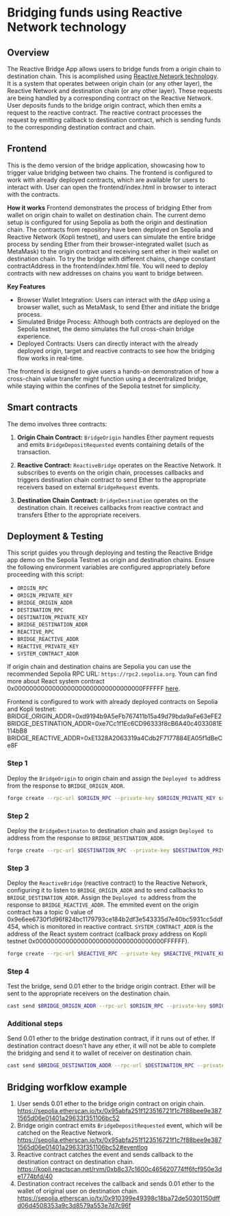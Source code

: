 # Bridging funds using Reactive Network technology 

## Overview

The Reactive Bridge App allows users to bridge funds from a origin chain to destination chain. This is acomplished using [Reactive Network technology](https://reactive.network). It is a system that operates between origin chain (or any other layer), the Reactive Network and destination chain (or any other layer). These requests are being handled by a corresponding contract on the Reactive Network. User deposits funds to the bridge origin contract, which then emits a request to the reactive contract. The reactive contract processes the request by emitting callback to destination contract, which is sending funds to the corresponding destination contract and chain.

## Frontend
This is the demo version of the bridge application, showcasing how to trigger value bridging between two chains. The frontend is configured to work with already deployed contracts, which are available for users to interact with. User can open the frontend/index.html in browser to interact with the contracts.

**How it works**
Frontend demonstrates the process of bridging Ether from wallet on origin chain to wallet on destination chain. The current demo setup is configured for using Sepolia as both the origin and destination chain. The contracts from repository have been deployed on Sepolia and Reactive Network (Kopli testnet), and users can simulate the entire bridge process by sending Ether from their browser-integrated wallet (such as MetaMask) to the origin contract and receiving sent ether in their wallet on destination chain. To try the bridge with different chains, change constant contractAddress in the frontend/index.html file. You will need to deploy contracts with new addresses on chains you want to bridge between.

**Key Features**
* Browser Wallet Integration: Users can interact with the dApp using a browser wallet, such as MetaMask, to send Ether and initiate the bridge process.
* Simulated Bridge Process: Although both contracts are deployed on the Sepolia testnet, the demo simulates the full cross-chain bridge experience.
* Deployed Contracts: Users can directly interact with the already deployed origin, target and reactive contracts to see how the bridging flow works in real-time.

The frontend is designed to give users a hands-on demonstration of how a cross-chain value transfer might function using a decentralized bridge, while staying within the confines of the Sepolia testnet for simplicity.

## Smart contracts

The demo involves three contracts:

1. **Origin Chain Contract:** `BridgeOrigin` handles Ether payment requests and emits `BridgeDepositRequested` events containing details of the transaction.

2. **Reactive Contract:** `ReactiveBridge` operates on the Reactive Network. It subscribes to events on the origin chain, processes callbacks and triggers destination chain contract to send Ether to the appropriate receivers based on external `BridgeRequest` events.

2. **Destination Chain Contract:** `BridgeDestination` operates on the destination chain. It receives callbacks from reactive contract and transfers Ether to the appropriate receivers.


## Deployment & Testing

This script guides you through deploying and testing the Reactive Bridge app demo on the Sepolia Testnet as origin and destination chains. Ensure the following environment variables are configured appropriately before proceeding with this script:

* `ORIGIN_RPC`
* `ORIGIN_PRIVATE_KEY`
* `BRIDGE_ORIGIN_ADDR`
* `DESTINATION_RPC`
* `DESTINATION_PRIVATE_KEY`
* `BRIDGE_DESTINATION_ADDR`
* `REACTIVE_RPC`
* `BRIDGE_REACTIVE_ADDR`
* `REACTIVE_PRIVATE_KEY`
* `SYSTEM_CONTRACT_ADDR`

If origin chain and destination chains are Sepolia you can use the recommended Sepolia RPC URL: `https://rpc2.sepolia.org`. Youn can find more about React system contract  0x0000000000000000000000000000000000FFFFFF [here](https://dev.reactive.network/system-contract). 

Frontend is configured to work with already deployed contracts on Sepolia and Kopli testnet:
BRIDGE_ORIGIN_ADDR=0xd9194b9A5eFb767411b15a49d79bda9aFe63eFE2
BRIDGE_DESTINATION_ADDR=0xe7Cc1f1Ec6CD96333f8cB6A40c4033081E114bB8
BRIDGE_REACTIVE_ADDR=0xE1328A2063319a4Cdb2F7177884EA05f1dBeCe8F

### Step 1
Deploy the `BridgeOrigin` to origin chain and assign the `Deployed to` address from the response to `BRIDGE_ORIGIN_ADDR`. 

```bash
forge create --rpc-url $ORIGIN_RPC --private-key $ORIGIN_PRIVATE_KEY src/reactivebridge/BridgeOrigin.sol:BridgeOrigin
```

### Step 2
Deploy the `BridgeDestinaton` to destination chain and assign `Deployed to` address from the response to `BRIDGE_DESTINATION_ADDR`.

```bash
forge create --rpc-url $DESTINATION_RPC --private-key $DESTINATION_PRIVATE_KEY src/reactivebridge/BridgeDestination.sol:BridgeDestination --value 0.02ether
```

### Step 3

Deploy the `ReactiveBridge` (reactive contract) to the Reactive Network, configuring it to listen to `BRIDGE_ORIGIN_ADDR` and to send callbacks to `BRIDGE_DESTINATION_ADDR`. Assign the `Deployed to` address from the response to `BRIDGE_REACTIVE_ADDR`. The emmited event on the origin contract has a topic 0 value of 0x9e6ee6730f1d96f824bc1179793ce184b2df3e543335d7e40bc5931cc5ddf454, which is monitored in reactive contract. `SYSTEM_CONTRACT_ADDR` is the address of the React system contract (callback proxy address on Kopli testnet 0x0000000000000000000000000000000000FFFFFF).

```bash
forge create --rpc-url $REACTIVE_RPC --private-key $REACTIVE_PRIVATE_KEY src/reactivebridge/ReactiveBridge.sol:ReactiveBridge --constructor-args $SYSTEM_CONTRACT_ADDR $BRIDGE_ORIGIN_ADDR 0x9e6ee6730f1d96f824bc1179793ce184b2df3e543335d7e40bc5931cc5ddf454 $BRIDGE_DESTINATION_ADDR
```

### Step 4

Test the bridge, send 0.01 ether to the bridge origin contract. Ether will be sent to the appropriate receivers on the destination chain.

```bash
cast send $BRIDGE_ORIGIN_ADDR --rpc-url $ORIGIN_RPC --private-key $ORIGIN_PRIVATE_KEY --value 0.01ether
```

### Additional steps

Send 0.01 ether to the bridge destination contract, if it runs out of ether. If destination contract doesn't have any ether, it will not be able to complete the bridging and send it to wallet of receiver on destination chain.

```bash
cast send $BRIDGE_DESTINATION_ADDR --rpc-url $DESTINATION_RPC --private-key $DESTINATION_PRIVATE_KEY --value 0.01ether
```


## Bridging worfklow example

1. User sends 0.01 ether to the bridge origin contract on origin chain.
https://sepolia.etherscan.io/tx/0x95abfa251f123516721f1c7f88bee9e3871565d06e01401a29633f351106bc52
2. Bridge origin contract emits `BridgeDepositRequested` event, which will be catched on the Reactive Network.
https://sepolia.etherscan.io/tx/0x95abfa251f123516721f1c7f88bee9e3871565d06e01401a29633f351106bc52#eventlog
3. Reactive contract catches the event and sends callback to the destination contract on destination chain.
https://kopli.reactscan.net/rvm/0xb8c37c1600c465620774ff6fcf950e3de1774bfd/40
4. Destination contract receives the callback and sends 0.01 ether to the wallet of original user on destination chain.
https://sepolia.etherscan.io/tx/0x910399e49398c18ba72de50301150dffd06d4508353a9c3d8579a553e7d7c96f
